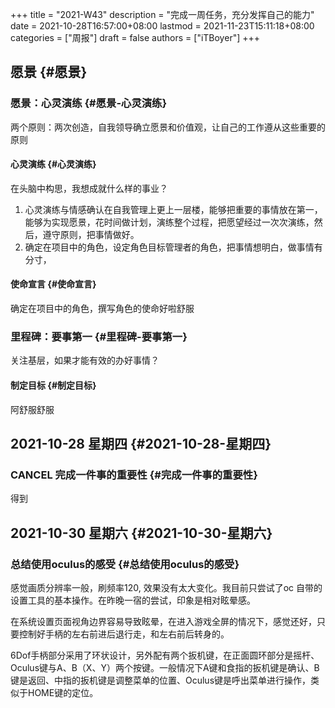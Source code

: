 +++
title = "2021-W43"
description = "完成一周任务，充分发挥自己的能力"
date = 2021-10-28T16:57:00+08:00
lastmod = 2021-11-23T15:11:18+08:00
categories = ["周报"]
draft = false
authors = ["iTBoyer"]
+++

## 愿景 {#愿景}


### 愿景：心灵演练 {#愿景-心灵演练}

两个原则：两次创造，自我领导确立愿景和价值观，让自己的工作遵从这些重要的原则  


#### 心灵演练 {#心灵演练}

在头脑中构思，我想成就什么样的事业？  

1.  心灵演练与情感确认在自我管理上更上一层楼，能够把重要的事情放在第一，能够为实现愿景，花时间做计划，演练整个过程，把愿望经过一次次演练，然后，遵守原则，把事情做好。
2.  确定在项目中的角色，设定角色目标管理者的角色，把事情想明白，做事情有分寸，


#### 使命宣言 {#使命宣言}

确定在项目中的角色，撰写角色的使命好啦舒服  


### 里程碑：要事第一 {#里程碑-要事第一}

关注基层，如果才能有效的办好事情？  


#### 制定目标 {#制定目标}

阿舒服舒服  


## 2021-10-28 星期四 {#2021-10-28-星期四}


### <span class="org-todo done CANCEL">CANCEL</span> 完成一件事的重要性 {#完成一件事的重要性}

得到  


## 2021-10-30 星期六 {#2021-10-30-星期六}


### 总结使用oculus的感受 {#总结使用oculus的感受}

感觉画质分辨率一般，刷频率120, 效果没有太大变化。我目前只尝试了oc 自带的设置工具的基本操作。在昨晚一宿的尝试，印象是相对眩晕感。  

在系统设置页面视角边界容易导致眩晕，在进入游戏全屏的情况下，感觉还好，只要控制好手柄的左右前进后退行走，和左右前后转身的。  

6Dof手柄部分采用了环状设计，另外配有两个扳机键，在正面圆环部分是摇杆、Oculus键与A、B（X、Y）两个按键。一般情况下A键和食指的扳机键是确认、B键是返回、中指的扳机键是调整菜单的位置、Oculus键是呼出菜单进行操作，类似于HOME键的定位。
